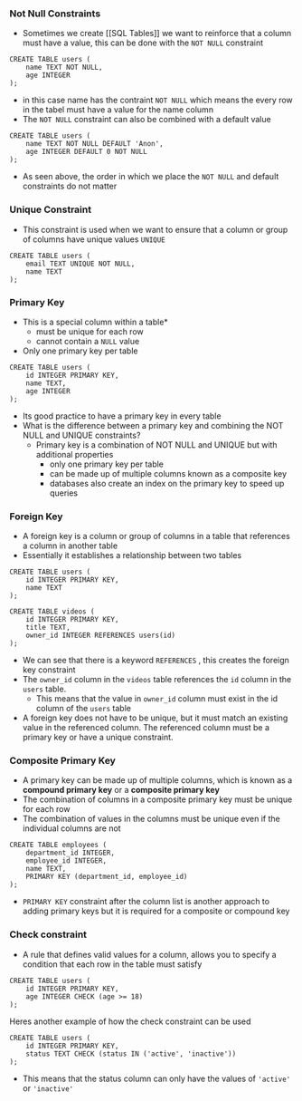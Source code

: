 ### Not Null Constraints

* Sometimes we create [[SQL Tables]] we want to reinforce that a column must have a value, this can be done with the `NOT NULL` constraint
```postgresql
CREATE TABLE users (
    name TEXT NOT NULL,
    age INTEGER
);
```
* in this case name has the contraint `NOT NULL` which means the every row in the tabel must have a value for the name column
* The `NOT NULL` constraint can also be combined with a default value
```postgresql
CREATE TABLE users ( 
	name TEXT NOT NULL DEFAULT 'Anon',
	age INTEGER DEFAULT 0 NOT NULL
);
```
* As seen above, the order in which we place the `NOT NULL` and default constraints do not matter
### Unique Constraint

* This constraint is used when we want to ensure that a column or group of columns have unique values `UNIQUE`
```postgresql
CREATE TABLE users (
    email TEXT UNIQUE NOT NULL,
    name TEXT
);
```
### Primary Key
* This is a special column within a table*
	* must be unique for each row
	* cannot contain a `NULL` value
* Only one primary key per table
```postgresql
CREATE TABLE users (
    id INTEGER PRIMARY KEY,
    name TEXT,
    age INTEGER
);
```
* Its good practice to have a primary key in every table
* What is the difference between a primary key and combining the NOT NULL and UNIQUE constraints?
	* Primary key is a combination of NOT NULL and UNIQUE but with additional properties
		* only one primary key per table
		* can be made up of multiple columns known as a composite key
		* databases also create an index on the primary key to speed up queries
### Foreign Key
* A foreign key is a column or group of columns in a table that references a column in another table
* Essentially it establishes a relationship between two tables
```postgresql
CREATE TABLE users (
    id INTEGER PRIMARY KEY,
    name TEXT
);

CREATE TABLE videos (
    id INTEGER PRIMARY KEY,
    title TEXT,
    owner_id INTEGER REFERENCES users(id)
);

```
* We can see that there is a keyword `REFERENCES` , this creates the foreign key constraint
* The `owner_id` column in the `videos` table references the  `id` column in the `users` table.
	* This means that the value in `owner_id` column must exist in the id column of the `users` table
* A foreign key does not have to be unique, but it must match an existing value in the referenced column. The referenced column must be a primary key or have a unique constraint.
### Composite Primary Key
* A primary key can be made up of multiple columns, which is known as a **compound primary key** or a **composite primary key**
* The combination of columns in a composite primary key must be unique for each row
* The combination of values in the columns must be unique even if the individual columns are not
``` postgresql
CREATE TABLE employees (
    department_id INTEGER,
    employee_id INTEGER,
    name TEXT,
    PRIMARY KEY (department_id, employee_id)
);

```
* `PRIMARY KEY` constraint after the column list is another approach to adding primary keys but it is required for a composite or compound key

### Check constraint
* A rule that defines valid values for a column, allows you to specify a condition that each row in the table must satisfy

```postgresql
CREATE TABLE users (
    id INTEGER PRIMARY KEY,
    age INTEGER CHECK (age >= 18)
);
```
Heres another example of how the check constraint can be used
```postgresql
CREATE TABLE users (
    id INTEGER PRIMARY KEY,
    status TEXT CHECK (status IN ('active', 'inactive'))
);
```
* This means that the status column can only have the values of `'active'` or `'inactive'`